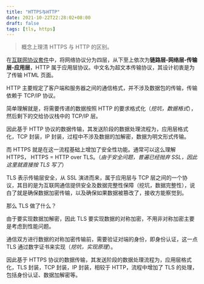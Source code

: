 ```yaml
---
title: "HTTPS与HTTP"
date: 2021-10-22T22:28:02+08:00
draft: false
tags: [tls, https]
---
```


> 概念上理清 HTTPS 与 HTTP 的区别。

在[互联网协议套件](https://zh.wikipedia.org/wiki/TCP/IP%E5%8D%8F%E8%AE%AE%E6%97%8F)中，将网络协议分为四层，从下至上依次为**链路层-网络层-传输层-应用层**，HTTP 属于应用层协议。中文名为超文本传输协议，其设计初衷是为了传输 HTML 页面。

HTTP 主要规定了客户端和服务器之间的通信格式，并不涉及数据包的传输，传输依赖于 TCP/IP 协议。

简单理解就是，将需要传递的数据按照 HTTP 的要求格式化（_挖坑，数据格式_），然后剩下的交给协议栈中的 TCP/IP 层。

因此基于 HTTP 协议的数据传输，其发送阶段的数据处理流程为，应用层格式化，TCP 封装，IP 封装，过程中不涉及数据的加解密，数据为明文形式传输。

而 HTTPS 就是在这一流程基础上增加了安全性功能。通常可以这么理解 HTTPS， HTTPS = HTTP over TLS。（_由于安全问题，普遍已经抛弃 SSL，因此这里就直接按 TLS 写了_）

TLS 表示传输层安全，从 SSL 演进而来，属于应用层与 TCP 层之间的一个协议，其目的是为互联网通信提供安全及数据完整性保障（挖坑，数据完整性），说白了就是确保数据加密传输，以及确保如果数据被篡改了，接收方能察觉到。

那么 TLS 做了什么？

由于要实现数据加解密，因此 TLS 要实现数据的对称加密，不用非对称加密主要是考虑到性能问题。

通信双方进行数据的对称加密传输前，需要验证对端的身份，即身份认证，这一点 TLS 通过数字证书来实现（_挖坑，实现原理_）。

因此基于 HTTPS 协议的数据传输，其发送阶段的数据处理流程为，应用层格式化，TLS 封装，TCP 封装，IP 封装，相较于 HTTP，流程中增加了 TLS 的处理，包括身份认证、数据加解密等。
